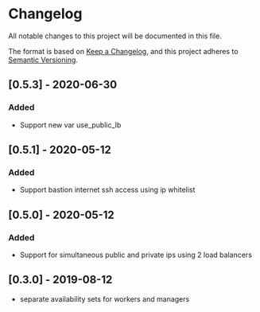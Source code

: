 # Changelog
All notable changes to this project will be documented in this file.

The format is based on [Keep a Changelog](https://keepachangelog.com/en/1.0.0/),
and this project adheres to [Semantic Versioning](https://semver.org/spec/v2.0.0.html).

## [0.5.3] - 2020-06-30
### Added

- Support new var use_public_lb

## [0.5.1] - 2020-05-12
### Added

- Support bastion internet ssh access using ip whitelist

## [0.5.0] - 2020-05-12
### Added

- Support for simultaneous public and private ips using 2 load balancers

## [0.3.0] - 2019-08-12

- separate availability sets for workers and managers
